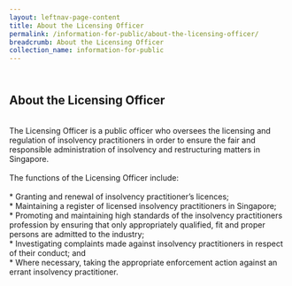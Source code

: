 ```yaml
---
layout: leftnav-page-content
title: About the Licensing Officer
permalink: /information-for-public/about-the-licensing-officer/
breadcrumb: About the Licensing Officer
collection_name: information-for-public
---
```



<br>**About the Licensing Officer** <br>
---
<br>
The Licensing Officer is a public officer who oversees the licensing and regulation of insolvency practitioners in order to ensure the fair and responsible administration of insolvency and restructuring matters in Singapore.
<br><br>
The functions of the Licensing Officer include:
<br><br>
* Granting and renewal of insolvency practitioner’s licences; <br>
* Maintaining a register of licensed insolvency practitioners in Singapore; <br>
* Promoting and maintaining high standards of the insolvency practitioners profession by ensuring that only appropriately qualified, fit and proper persons are admitted to the industry; <br>
* Investigating complaints made against insolvency practitioners in respect of their conduct; and <br>
* Where necessary, taking the appropriate enforcement action against an errant insolvency practitioner. <br>
